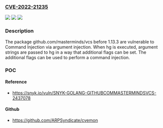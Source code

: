 ### [CVE-2022-21235](https://cve.mitre.org/cgi-bin/cvename.cgi?name=CVE-2022-21235)
![](https://img.shields.io/static/v1?label=Product&message=github.com%2FMasterminds%2Fvcs&color=blue)
![](https://img.shields.io/static/v1?label=Version&message=n%2Fa&color=blue)
![](https://img.shields.io/static/v1?label=Vulnerability&message=Command%20Injection&color=brighgreen)

### Description

The package github.com/masterminds/vcs before 1.13.3 are vulnerable to Command Injection via argument injection. When hg is executed, argument strings are passed to hg in a way that additional flags can be set. The additional flags can be used to perform a command injection.

### POC

#### Reference
- https://snyk.io/vuln/SNYK-GOLANG-GITHUBCOMMASTERMINDSVCS-2437078

#### Github
- https://github.com/ARPSyndicate/cvemon

